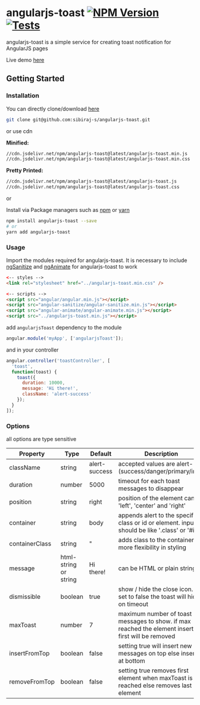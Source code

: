 # angularjs-toast [![NPM Version](https://img.shields.io/npm/v/angularjs-toast.svg)](https://www.npmjs.com/package/angularjs-toast) [![Tests](https://github.com/sibiraj-s/angularjs-toast/workflows/Tests/badge.svg)](https://github.com/sibiraj-s/angularjs-toast/actions)

angularjs-toast is a simple service for creating toast notification for AngularJS pages

Live demo [here][demo]

## Getting Started

### Installation

You can directly clone/download [here][angularjs-toast]

```bash
git clone git@github.com:sibiraj-s/angularjs-toast.git
```

or use cdn

**Minified:**

```bash
//cdn.jsdelivr.net/npm/angularjs-toast@latest/angularjs-toast.min.js
//cdn.jsdelivr.net/npm/angularjs-toast@latest/angularjs-toast.min.css
```

**Pretty Printed:**

```bash
//cdn.jsdelivr.net/npm/angularjs-toast@latest/angularjs-toast.js
//cdn.jsdelivr.net/npm/angularjs-toast@latest/angularjs-toast.css
```

or

Install via Package managers such as [npm][npm] or [yarn][yarn]

```bash
npm install angularjs-toast --save
# or
yarn add angularjs-toast
```

### Usage

Import the modules required for angularjs-toast. It is necessary to include [ngSanitize][ngsanitize] and [ngAnimate][nganimate] for angularjs-toast to work

```html
<-- styles -->
<link rel="stylesheet" href="../angularjs-toast.min.css" />

<-- scripts -->
<script src="angular/angular.min.js"></script>
<script src="angular-sanitize/angular-sanitize.min.js"></script>
<script src="angular-animate/angular-animate.min.js"></script>
<script src="../angularjs-toast.min.js"></script>
```

add `angularjsToast` dependency to the module

```js
angular.module('myApp', ['angularjsToast']);
```

and in your controller

```js
angular.controller('toastController', [
  'toast',
  function(toast) {
    toast({
      duration: 10000,
      message: 'Hi there!',
      className: 'alert-success'
    });
  }
]);
```

### Options

all options are type sensitive

| Property       | Type                  | Default       | Description                                                                                         |
| -------------- | --------------------- | ------------- | --------------------------------------------------------------------------------------------------- |
| className      | string                | alert-success | accepted values are alert-(success/danger/primary/info)                                       |
| duration       | number                | 5000          | timeout for each toast messages to disappear                                                        |
| position       | string                | right         | position of the element can be 'left', 'center' and 'right'                                         |
| container      | string                | body          | appends alert to the specific class or id or element. inputs should be like '.class' or '#id'       |
| containerClass | string                | "             | adds class to the container for more flexibility in styling                                         |
| message        | html-string or string | Hi there!     | can be HTML or plain string                                                                         |
| dismissible    | boolean               | true          | show / hide the close icon. if set to false the toast will hide on timeout                          |
| maxToast       | number                | 7             | maximum number of toast messages to show. if max reached the element inserted first will be removed |
| insertFromTop  | boolean               | false         | setting true will insert new messages on top else inserts at bottom                                 |
| removeFromTop  | boolean               | false         | setting true removes first element when maxToast is reached else removes last element               |

[nganimate]: https://docs.angularjs.org/api/ngAnimate
[ngsanitize]: https://docs.angularjs.org/api/ngSanitize
[npm]: https://www.npmjs.com/
[yarn]: https://yarnpkg.com/lang/en/
[github]: https://sibiraj-s.github.io/
[ngx-notifier]: https://github.com/sibiraj-s/ngx-notifier
[angularjs-toast]: https://github.com/sibiraj-s/angularjs-toast
[demo]: https://sibiraj-s.github.io/angularjs-toast/

